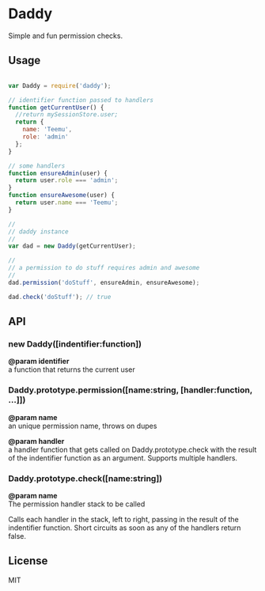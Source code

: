 # Daddy

Simple and fun permission checks.

## Usage

``` js

var Daddy = require('daddy');

// identifier function passed to handlers
function getCurrentUser() {
  //return mySessionStore.user;
  return {
    name: 'Teemu',
    role: 'admin'
  };
}

// some handlers
function ensureAdmin(user) {
  return user.role === 'admin';
}
function ensureAwesome(user) {
  return user.name === 'Teemu';
}

//
// daddy instance
//
var dad = new Daddy(getCurrentUser);

//
// a permission to do stuff requires admin and awesome
//
dad.permission('doStuff', ensureAdmin, ensureAwesome);

dad.check('doStuff'); // true

```


## API

### new Daddy([indentifier:function])
**@param identifier**  
a function that returns the current user

### Daddy.prototype.permission([name:string, [handler:function, ...]])
**@param name**  
an unique permission name, throws on dupes

**@param handler**  
a handler function that gets called on Daddy.prototype.check with the result of the indentifier function as an argument. Supports multiple handlers.

### Daddy.prototype.check([name:string])
**@param name**  
The permission handler stack to be called

Calls each handler in the stack, left to right, passing in the result of the indentifier function. Short circuits as soon as any of the handlers return false.

## License
MIT

